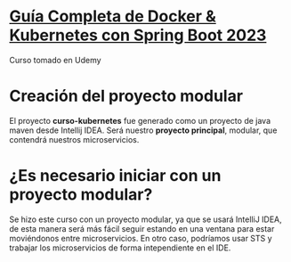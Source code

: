 # [Guía Completa de Docker & Kubernetes con Spring Boot 2023](https://www.udemy.com/course/guia-completa-de-docker-kubernetes-con-spring-boot/)
Curso tomado en Udemy

# Creación del proyecto modular
El proyecto **curso-kubernetes** fue generado como un proyecto de java maven desde Intellij IDEA.
Será nuestro **proyecto principal**, modular, que contendrá nuestros microservicios.

# ¿Es necesario iniciar con un proyecto modular?
Se hizo este curso con un proyecto modular, ya que se usará IntelliJ IDEA, de esta manera será más
fácil seguir estando en una ventana para estar moviéndonos entre microservicios. En otro caso, 
podríamos usar STS y trabajar los microservicios de forma intependiente en el IDE.
